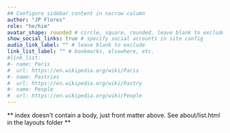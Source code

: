 ```yaml
---
## Configure sidebar content in narrow column
author: "JP Flores"
role: "he/him"
avatar_shape: rounded # circle, square, rounded, leave blank to exclude
show_social_links: true # specify social accounts in site config
audio_link_label: "" # leave blank to exclude
link_list_label: "" # bookmarks, elsewhere, etc.
#link_list:
#- name: Paris
#  url: https://en.wikipedia.org/wiki/Paris
#- name: Pastries
#  url: https://en.wikipedia.org/wiki/Pastry
#- name: People
#  url: https://en.wikipedia.org/wiki/People
---
```


** index doesn't contain a body, just front matter above.
See about/list.html in the layouts folder **